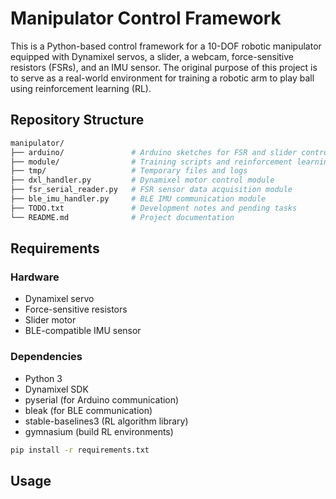 # Manipulator Control Framework

This is a Python-based control framework for a 10-DOF robotic manipulator equipped with Dynamixel servos, a slider, a webcam, force-sensitive resistors (FSRs), and an IMU sensor. The original purpose of this project is to serve as a real-world environment for training a robotic arm to play ball using reinforcement learning (RL).

## Repository Structure
```graphql
manipulator/
├── arduino/               # Arduino sketches for FSR and slider control
├── module/                # Training scripts and reinforcement learning experiments
├── tmp/                   # Temporary files and logs
├── dxl_handler.py         # Dynamixel motor control module
├── fsr_serial_reader.py   # FSR sensor data acquisition module
├── ble_imu_handler.py     # BLE IMU communication module
├── TODO.txt               # Development notes and pending tasks
└── README.md              # Project documentation
```

## Requirements
### Hardware
* Dynamixel servo
* Force-sensitive resistors
* Slider motor
* BLE-compatible IMU sensor

### Dependencies
* Python 3
* Dynamixel SDK
* pyserial (for Arduino communication)
* bleak (for BLE communication)
* stable-baselines3 (RL algorithm library)
* gymnasium (build RL environments)

```bash
pip install -r requirements.txt
```

## Usage
